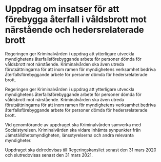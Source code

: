 # Uppdrag om insatser för att förebygga återfall i våldsbrott mot närstående och hedersrelaterade brott

Regeringen ger Kriminalvården i uppdrag att ytterligare utveckla myndighetens återfallsförebyggande arbete för personer dömda för våldsbrott mot närstående. Kriminalvården ska även utreda förutsättningarna för att inom ramen för myndighetens verksamhet bedriva återfallsförebyggande arbete för personer dömda för hedersrelaterade brott.

Regeringen ger Kriminalvården i uppdrag att ytterligare utveckla myndighetens återfallsförebyggande arbete för personer dömda för våldsbrott mot närstående. Kriminalvården ska även utreda förutsättningarna för att inom ramen för myndighetens verksamhet bedriva återfallsförebyggande arbete för personer dömda för hedersrelaterade brott.

Vid genomförande av uppdraget ska Kriminalvården samverka med Socialstyrelsen. Kriminalvården ska vidare inhämta synpunkter från Jämställdhetsmyndigheten, länsstyrelserna och andra relevanta myndigheter.

Uppdraget ska delredovisas till Regeringskansliet senast den 31 mars 2020 och slutredovisas senast den 31 mars 2021.
